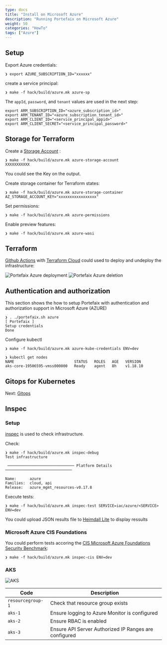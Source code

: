 ```yaml
---
type: docs
title: "Install on Microsoft Azure"
description: "Running Portefaix on Microsoft Azure"
weight: 50
categories: "HowTo"
tags: ["Azure"]
---
```


<a id="azure"></a>

## Setup

Export Azure credentials:

```shell
❯ export AZURE_SUBSCRIPTION_ID="xxxxxx"
```

create a service principal:

```shell
❯ make -f hack/build/azure.mk azure-sp
```

The `appId`, `password`, and `tenant` values are used in the next step:

```shell
export ARM_SUBSCRIPTION_ID="<azure_subscription_id>"
export ARM_TENANT_ID="<azure_subscription_tenant_id>"
export ARM_CLIENT_ID="<service_principal_appid>"
export ARM_CLIENT_SECRET="<service_principal_password>"
```

## Storage for Terraform

Create a [Storage Account](https://portal.azure.com/#create/Microsoft.StorageAccount) :

```shell
❯ make -f hack/build/azure.mk azure-storage-account
XXXXXXXXXXX
```

You could see the Key on the output.

Create storage container for Terraform states:

```shell
❯ make -f hack/build/azure.mk azure-storage-container AZ_STORAGE_ACCOUNT_KEY="xxxxxxxxxxxxxxxxx"
```

Set permissions:

```shell
❯ make -f hack/build/azure.mk azure-permissions
```

Enable preview features:

```shell
❯ make -f hack/build/azure.mk azure-wasi
```

## Terraform

[Github Actions](https://github.com/features/actions) with [Terraform Cloud](https://www.terraform.io/cloud)
could used to deploy and undeploy the infrastructure:

<img src="/img/azure/portefaix-azure-deploy.png" alt="Portefaix Azure deployment" class="mt-3 mb-3 rounded">

<img src="/img/azure/portefaix-azure-undeploy.png" alt="Portefaix Azure deletion" class="mt-3 mb-3 rounded">

## Authentication and authorization

This section shows the how to setup Portefaix with authentication and authorization support in Microsoft Azure (AZURE)

```shell
❯ . ./portefaix.sh azure
[ Portefaix ]
Setup credentials
Done
```

Configure kubectl

```shell
❯ make -f hack/build/azure.mk azure-kube-credentials ENV=dev
```

```shell
❯ kubectl get nodes
NAME                           STATUS   ROLES   AGE   VERSION
aks-core-19506595-vmss000000   Ready    agent   8h    v1.18.10
```

## Gitops for Kubernetes

Next: [Gitops](/docs/gitops)

## Inspec

### Setup

[inspec](http://inspec.io/) is used to check infrastructure.

Check:

```shell
❯ make -f hack/build/azure.mk inspec-debug
Test infrastructure

 ────────────────────────────── Platform Details ──────────────────────────────

Name:      azure
Families:  cloud, api
Release:   azure_mgmt_resources-v0.17.8
```

Execute tests:

```shell
❯ make -f hack/build/azure.mk inspec-test SERVICE=iac/azure/<SERVICE> ENV=dev
```

You could upload JSON results file to [Heimdall Lite](https://heimdall-lite.mitre.org/) to display ressults

### Microsoft Azure CIS Foundations

You could perform tests accoring the [CIS Microsoft Azure Foundations Security Benchmark](https://azure.microsoft.com/fr-fr/resources/cis-microsoft-azure-foundations-security-benchmark/):

```shell
❯ make -f hack/build/azure.mk inspec-cis ENV=dev
```

### AKS

<img src="/img/azure/inspec-azure-aks.png"
 alt="AKS"
 class="mt-3 mb-3 border border-info rounded">

| Code | Description|
|---|---|
| `resourcegroup-1` | Check that resource group exists |
| `aks-1` | Ensure logging to Azure Monitor is configured |
| `aks-2` | Ensure RBAC is enabled |
| `aks-3` | Ensure API Server Authorized IP Ranges are configured |
